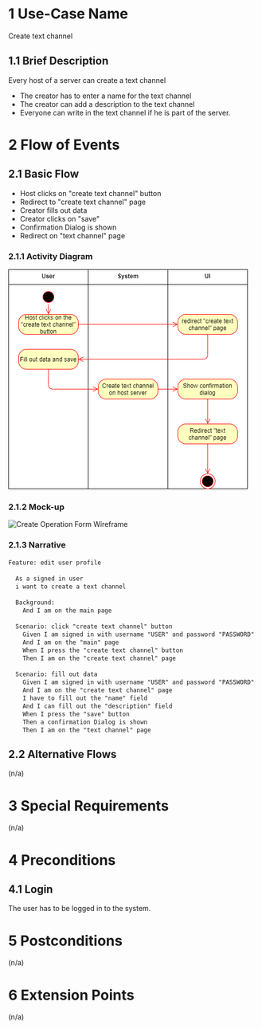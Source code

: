 # 1 Use-Case Name
Create text channel

## 1.1 Brief Description
Every host of a server can create a text channel
- The creator has to enter a name for the text channel
- The creator can add a description to the text channel
- Everyone can write in the text channel if he is part of the server.

# 2 Flow of Events
## 2.1 Basic Flow
- Host clicks on "create text channel" button
- Redirect to "create text channel" page
- Creator fills out data
- Creator clicks on "save"
- Confirmation Dialog is shown
- Redirect on "text channel" page

### 2.1.1 Activity Diagram
![Organization Application Activity Diagram](../Diagrams/CreateTextChannelDiagramm.png)

### 2.1.2 Mock-up
![Create Operation Form Wireframe](../Pictures/Wireframes/CreateOperation.png)

### 2.1.3 Narrative
```gherkin
Feature: edit user profile

  As a signed in user
  i want to create a text channel

  Background:
    And I am on the main page

  Scenario: click "create text channel" button
    Given I am signed in with username "USER" and password "PASSWORD"
    And I am on the "main" page
    When I press the "create text channel" button
    Then I am on the "create text channel" page

  Scenario: fill out data
    Given I am signed in with username "USER" and password "PASSWORD"
    And I am on the "create text channel" page
    I have to fill out the "name" field
    And I can fill out the "description" field
    When I press the "save" button
    Then a confirmation Dialog is shown
    Then I am on the "text channel" page
```

## 2.2 Alternative Flows
(n/a)

# 3 Special Requirements
(n/a)

# 4 Preconditions
## 4.1 Login
The user has to be logged in to the system.

# 5 Postconditions
(n/a)

# 6 Extension Points
(n/a)
